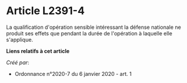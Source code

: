 # Article L2391-4

La qualification d'opération sensible intéressant la défense nationale ne produit ses effets que pendant la durée de
l'opération à laquelle elle s'applique.

**Liens relatifs à cet article**

_Créé par_:

  - Ordonnance n°2020-7 du 6 janvier 2020 - art. 1

